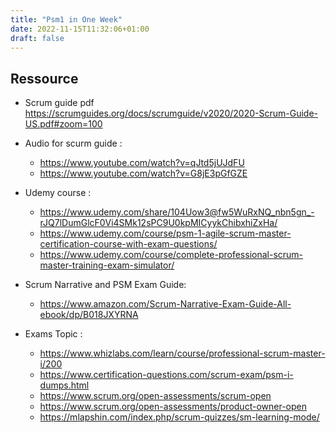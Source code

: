```yaml
---
title: "Psm1 in One Week"
date: 2022-11-15T11:32:06+01:00
draft: false
---
```


## Ressource

- Scrum guide pdf https://scrumguides.org/docs/scrumguide/v2020/2020-Scrum-Guide-US.pdf#zoom=100
- Audio for scurm guide :
  - https://www.youtube.com/watch?v=qJtd5jUJdFU
  - https://www.youtube.com/watch?v=G8jE3pGfGZE
- Udemy course :
  - https://www.udemy.com/share/104Uow3@fw5WuRxNQ_nbn5gn_-rJQ7lDumGlcF0Vi4SMk12sPC9U0kpMICyykChibxhiZxHa/
  - https://www.udemy.com/course/psm-1-agile-scrum-master-certification-course-with-exam-questions/
  - https://www.udemy.com/course/complete-professional-scrum-master-training-exam-simulator/
- Scrum Narrative and PSM Exam Guide:

  - https://www.amazon.com/Scrum-Narrative-Exam-Guide-All-ebook/dp/B018JXYRNA

- Exams Topic :
  - https://www.whizlabs.com/learn/course/professional-scrum-master-i/200
  - https://www.certification-questions.com/scrum-exam/psm-i-dumps.html
  - https://www.scrum.org/open-assessments/scrum-open
  - https://www.scrum.org/open-assessments/product-owner-open
  - https://mlapshin.com/index.php/scrum-quizzes/sm-learning-mode/
